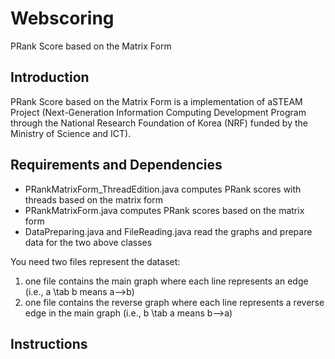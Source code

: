 # Webscoring
PRank Score based on the Matrix Form

## Introduction
PRank Score based on the Matrix Form is a implementation of aSTEAM Project (Next-Generation Information Computing Development Program through the National Research Foundation of Korea (NRF) funded by the Ministry of Science and ICT).


## Requirements and Dependencies
* PRankMatrixForm_ThreadEdition.java computes PRank scores with threads based on the matrix form
* PRankMatrixForm.java computes PRank scores based on the matrix form
* DataPreparing.java and FileReading.java read the graphs and prepare data for the two above classes

You need two files represent the dataset:

1. one file contains the main graph where each line represents an edge (i.e., a \tab b means a-->b) 
2. one file contains the reverse graph where each line represents a reverse edge in the main graph (i.e., b \tab a means b-->a)

## Instructions


